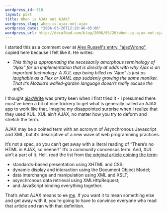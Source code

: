 ```yaml
--- 
wordpress_id: 918
layout: post
title: When is AJAX not AJAX?
wordpress_slug: when-is-ajax-not-ajax
wordpress_date: "2006-03-26T12:29:46-05:00"
wordpress_url: http://decafbad.com/blog/2006/03/26/when-is-ajax-not-ajax
---
```

 <p>I started this as a comment over at <a href="http://alex.dojotoolkit.org/?p=551">Alex Russell's entry, "ajaxWrong"</a>, copied here because I felt like it.  He writes:</p>
     <ul>
     <li>
     <span><i>This thing is appropriating the necessarily amorphous terminology of &#8220;Ajax&#8221; for an implementation that is directly at odds with why Ajax is an important technology. A XUL app being billed as &#8220;Ajax&#8221; is just as laughable as a Flex or XAML app suddenly growing the same moniker. That it&#8217;s Mozilla&#8217;s walled-garden language doesn&#8217;t really excuse the gaffe.</i></span>
     </li>
     </ul>
 <p>I thought <a href="http://www.linspire.com/ajaxwrite.php">ajaxWrite</a> was pretty keen when I first tried it - I presumed there must've been a bit of nice trickery to get what is generally called an AJAX app to work like that.  Imagine my disappointed surprise when I realize that they used XUL.  XUL ain't AJAX, no matter how you try to deform and stretch the term.</p>
 <p>AJAX may be a coined term with an acronym of Asynchronous Javascript and XML, but it&#8217;s descriptive of a new wave of web programming practices.</p>
 <p>It&#8217;s not a spec, so you can&#8217;t get away with a literal reading of &#8220;There&#8217;s no HTML in AJAX, so neener!&#8221; It&#8217;s a community concensus term. And, XUL ain&#8217;t a part of it. Hell, read the list from <a href="http://adaptivepath.com/publications/essays/archives/000385.php">the original article coining the term</a>:</p>
     <ul>
     <li>
     <span>standards-based presentation using XHTML and CSS;</span>
     </li>
     <li>
     <span>dynamic display and interaction using the Document Object Model;</span>
     </li>
     <li>
     <span>data interchange and manipulation using XML and XSLT;</span>
     </li>
     <li>
     <span>asynchronous data retrieval using XMLHttpRequest;</span>
     </li>
     <li>
     <span>and JavaScript binding everything together.</span>
     </li>
     </ul>
 <p>That&#8217;s what AJAX means to <del>us</del> <ins>me</ins>. If you want it to mean something else and get away with it, you&#8217;re going to have to convince everyone who read that article and ran with that definition.</p>
